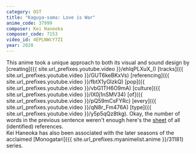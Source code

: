 ```yaml
---
category: OST
title: "Kaguya-sama: Love is War"
anime_code: 37999
composer: Kei Haneoka
composer_code: 7153
video_id: 4EPLNWcY7ZI
year: 2020
---
```

This anime took a unique approach to both its visual and sound design by [creating]({{ site.url_prefixes.youtube.video }}/ehlqPLXuX_I) [tracks]({{ site.url_prefixes.youtube.video }}/GUT6keBKxVs) [referencing]({{ site.url_prefixes.youtube.video }}/fbtX1yGlzkQ) [pop]({{ site.url_prefixes.youtube.video }}/vbG1TH6O9mA) [culture]({{ site.url_prefixes.youtube.video }}/IX0j1nSMV34) [of]({{ site.url_prefixes.youtube.video }}/pQ59mCsFYRc) [every]({{ site.url_prefixes.youtube.video }}/qN8r_Fm476A) [type]({{ site.url_prefixes.youtube.video }}/y5p5qQz8tkg). Okay, the number of words in the previous sentence weren't enough here's the [sheet](https://docs.google.com/spreadsheets/d/16TjWklhIXUbNXU7fERHWiGT-QfZI0_YpfQL9vZqJOSo/edit?gid=982926166) of all (identified) references.\
Kei Haneoka has also been associated with the later seasons of the acclaimed [Monogatari]({{ site.url_prefixes.myanimelist.anime }}/31181) series.